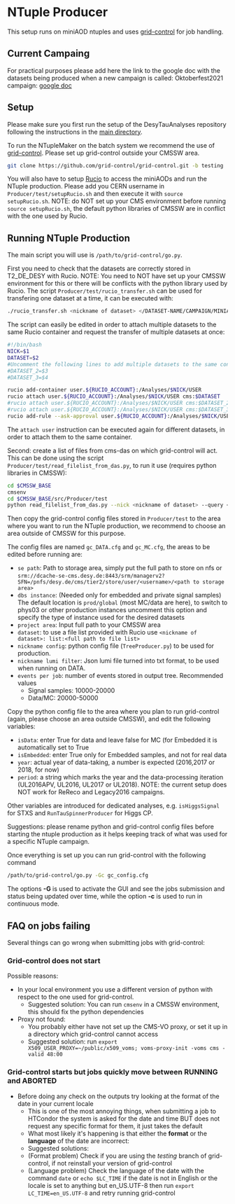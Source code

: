 # NTuple Producer

This setup runs on miniAOD ntuples and uses [grid-control](https://github.com/grid-control/grid-control) for job handling.

## Current Campaing

For practical purposes please add here the link to the google doc with the datasets being produced when a new campaign is called:
Oktoberfest2021 campaign: [google doc](https://docs.google.com/spreadsheets/d/1MVDy3fOna8GEaYnzBEowtchffwRxakT-ilgZ25H1eRQ/edit?usp=sharing)


## Setup

Please make sure you first run the setup of the DesyTauAnalyses repository following the instructions in the [main directory](https://github.com/DesyTau/DesyTauAnalysesUL#desytauanalysesul).

To run the NTupleMaker on the batch system we recommend the use of [grid-control](https://github.com/grid-control/grid-control).
Please set up grid-control outside your CMSSW area.
```bash
git clone https://github.com/grid-control/grid-control.git -b testing
```

You will also have to setup [Rucio]() to access the miniAODs and run the NTuple production.
Please add you CERN username in `Producer/test/setupRucio.sh` and then execute it with `source setupRucio.sh`.
NOTE: do NOT set up your CMS environment before running `source setupRucio.sh`, the default python libraries of CMSSW are in conflict with the one used by Rucio.


## Running NTuple Production

The main script you will use is `/path/to/grid-control/go.py`.

First you need to check that the datasets are correctly stored in T2_DE_DESY with Rucio.
NOTE: You need to NOT have set up your CMSSW environment for this or there will be conflicts with the python library used by Rucio.
The script `Producer/test/rucio_transfer.sh` can be used for transfering one dataset at a time, it can be executed with:
```bash
./rucio_transfer.sh <nickname of dataset> </DATASET-NAME/CAMPAIGN/MINIAODSIM(MINIAOD/USER)>
```
The script can easily be edited in order to attach multiple datasets to the same Rucio container and request the transfer of multiple datasets at once:
```bash
#!/bin/bash
NICK=$1
DATASET=$2
#Uncomment the following lines to add multiple datasets to the same container and request only one transfer
#DATASET_2=$3
#DATASET_3=$4

rucio add-container user.${RUCIO_ACCOUNT}:/Analyses/$NICK/USER 
rucio attach user.${RUCIO_ACCOUNT}:/Analyses/$NICK/USER cms:$DATASET
#rucio attach user.${RUCIO_ACCOUNT}:/Analyses/$NICK/USER cms:$DATASET_2
#rucio attach user.${RUCIO_ACCOUNT}:/Analyses/$NICK/USER cms:$DATASET_3
rucio add-rule --ask-approval user.${RUCIO_ACCOUNT}:/Analyses/$NICK/USER 1 T2_DE_DESY --lifetime 2592000 --asynchronous

```
The `attach user` instruction can be executed again for different datasets, in order to attach them to the same container.



Second: create a list of files from cms-das on which grid-control will act.
This can be done using the script `Producer/test/read_filelist_from_das.py`, to run it use (requires python libraries in CMSSW):
```bash
cd $CMSSW_BASE
cmsenv
cd $CMSSW_BASE/src/Producer/test
python read_filelist_from_das.py --nick <nickname of dataset> --query </DATASET-NAME/CAMPAIGN/MINIAODSIM(MINIAOD/USER)> --outputfile <my_list>
```

Then copy the grid-control config files stored in `Producer/test` to the area where you want to run the NTuple production, we recommend to choose an area outside of CMSSW for this purpose.

The config files are named `gc_DATA.cfg` and `gc_MC.cfg`, the areas to be edited before running are:
* `se path`: Path to storage area, simply put the full path to store on nfs or `srm://dcache-se-cms.desy.de:8443/srm/managerv2?SFN=/pnfs/desy.de/cms/tier2/store/user/<username>/<path to storage area>`
* `dbs instance`: (Needed only for embedded and private signal samples) The default location is `prod/global` (most MC/data are here), to switch to phys03 or other production instances uncomment this option and specify the type of instance used for the desired datasets
* `project area`: Input full path to your CMSSW area
* `dataset`: to use a file list provided with Rucio use `<nickname of dataset>: list:<full path to file list>`
* `nickname config`: python config file (`TreeProducer.py`) to be used for production.
* `nickname lumi filter`: Json lumi file turned into txt format, to be used when running on DATA.
* `events per job`: number of events stored in output tree. Recommended values
  * Signal samples: 10000-20000
  * Data/MC: 20000-50000 



Copy the python config file to the area where you plan to run grid-control (again, please choose an area outside CMSSW), and edit the following variables:
* `isData`: enter True for data and leave false for MC (for Embedded it is automatically set to True
* `isEmbedded`: enter True only for Embedded samples, and not for real data
* `year`: actual year of data-taking, a number is expected (2016,2017 or 2018, for now)
* `period`: a string which marks the year and the data-processing iteration (UL2016APV, UL2016, UL2017 or UL2018). NOTE: the current setup does NOT work for ReReco and Legacy2016 campaigns.

Other variables are introduced for dedicated analyses, e.g. `isHiggsSignal` for STXS and `RunTauSpinnerProducer` for Higgs CP.

Suggestions: please rename python and grid-control config files before starting the ntuple production as it helps keeping track of what was used for a specific NTuple campaign.

Once everything is set up you can run grid-control with the following command
```bash
/path/to/grid-control/go.py -Gc gc_config.cfg
```
The options **-G** is used to activate the GUI and see the jobs submission and status being updated over time, while the option **-c** is used to run in continuous mode.

## FAQ on jobs failing

Several things can go wrong when submitting jobs with grid-control:

### Grid-control does not start
Possible reasons:
* In your local environment you use a different version of python with respect to the one used for grid-control.
  * Suggested solution: You can run `cmsenv` in a CMSSW environment, this should fix the python dependencies
* Proxy not found:
  * You probably either have not set up the CMS-VO proxy, or set it up in a directory which grid-control cannot access
  * Suggested solution: run `export X509_USER_PROXY=~/public/x509_voms; voms-proxy-init -voms cms -valid 48:00`

### Grid-control starts but jobs quickly move between RUNNING and ABORTED
* Before doing any check on the outputs try looking at the format of the date in your current locale
  * This is one of the most annoying things, when submitting a job to HTCondor the system is asked for the date and time BUT does not request any specific format for them, it just takes the default
  * What most likely it's happening is that either the **format** or the **language** of the date are incorrect:
  * Suggested solutions:
   * (Format problem) Check if you are using the *testing* branch of grid-control, if not reinstall your version of grid-control
   * (Language problem) Check the language of the date with the command `date` or `echo $LC_TIME` if the date is not in English or the locale is set to anything but en_US.UTF-8 then run `export LC_TIME=en_US.UTF-8` and retry running grid-control
